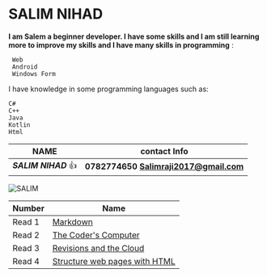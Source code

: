 # SALIM NIHAD 

**I am Salem a beginner developer. I have some skills and I am still 
learning more to improve my skills and I have many skills in programming**
:
```
 Web 
 Android
 Windows Form 
```
I have knowledge in some programming languages such as:
```
C#
C++
Java
Kotlin 
Html
```
| NAME | contact Info |
|------------ | ------------- |
|***SALIM NIHAD*** :thumbsup: | **0782774650  Salimraji2017@gmail.com**|

![SALIM](https://scontent.famm3-2.fna.fbcdn.net/v/t1.0-9/83657349_2028852890591852_5010938074775260338_n.jpg?_nc_cat=106&ccb=2&_nc_sid=09cbfe&_nc_eui2=AeF7vo9q8k2Xy_DUKICWdNuoquYzuG-1vhGq5jO4b7W-ES5G7LKGhUI0FQ_q9oo7JUjkJsDQ_dPsPqJ9XUNvzmiE&_nc_ohc=lbfy1NPiaHoAX9x9-np&_nc_oc=AQmKQGOzJWeahrViylYusnZ1_jZdQFx9mxuBDrQHgLkbsufDxjNogNKQe7ncjhI3ZMg&_nc_ht=scontent.famm3-2.fna&oh=e2b6d9b928ed6838d6dc32de6f5952de&oe=60082FDC)


| Number | Name |
|------------ | ------------- |
| Read 1      |[Markdown](https://canvas.instructure.com/courses/2480979/discussion_topics/10378569)    |
| Read 2      |[The Coder's Computer](https://canvas.instructure.com/courses/2480979/discussion_topics/10378568)          |
| Read 3       |[Revisions and the Cloud](https://canvas.instructure.com/courses/2480979/discussion_topics/10378567)        |
| Read 4      |  [Structure web pages with HTML](https://canvas.instructure.com/courses/2480979/discussion_topics/10378566)|
